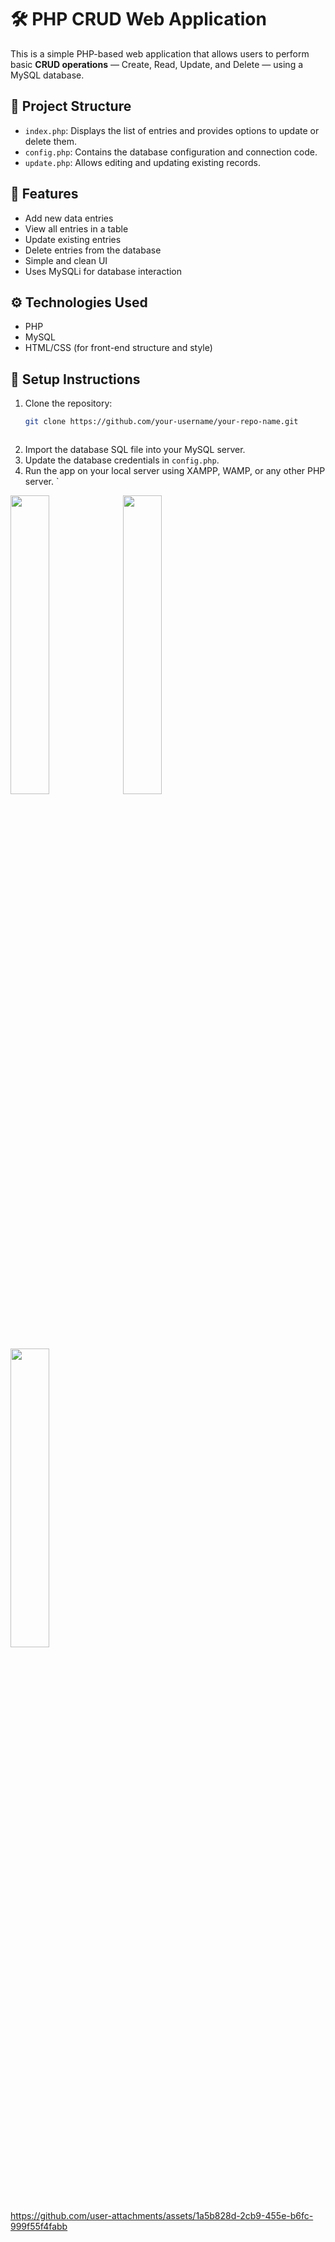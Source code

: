 

# 🛠️ PHP CRUD Web Application

This is a simple PHP-based web application that allows users to perform basic **CRUD operations** — Create, Read, Update, and Delete — using a MySQL database.

## 📁 Project Structure

- `index.php`: Displays the list of entries and provides options to update or delete them.
- `config.php`: Contains the database configuration and connection code.
- `update.php`: Allows editing and updating existing records.

## 🔧 Features

- Add new data entries
- View all entries in a table
- Update existing entries
- Delete entries from the database
- Simple and clean UI
- Uses MySQLi for database interaction

## ⚙️ Technologies Used

- PHP
- MySQL
- HTML/CSS (for front-end structure and style)

## 🧪 Setup Instructions

1. Clone the repository:
   ```bash
   git clone https://github.com/your-username/your-repo-name.git



2. Import the database SQL file into your MySQL server.
3. Update the database credentials in `config.php`.
4. Run the app on your local server using XAMPP, WAMP, or any other PHP server.
`

<p>
<img src="https://github.com/user-attachments/assets/614276d7-3fc5-4b48-94cb-b87a9ed39a29" Height="35%">
   <img src="https://github.com/user-attachments/assets/552c4c75-d113-4ad7-b4c4-ba94e777e9d2" Height="35%">
   <img src="https://github.com/user-attachments/assets/15b551fc-d771-490a-984f-c19ec1f43205" Height="35%">
</p>

https://github.com/user-attachments/assets/1a5b828d-2cb9-455e-b6fc-999f55f4fabb


